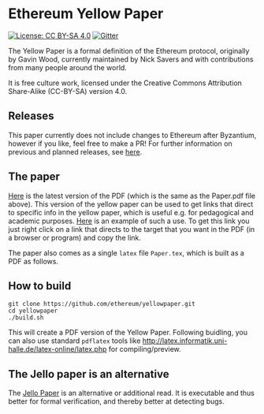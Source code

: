 # Ethereum Yellow Paper

[![License: CC BY-SA 4.0](https://img.shields.io/badge/License-CC%20BY--SA%204.0-lightgrey.svg)](https://creativecommons.org/licenses/by-sa/4.0/)
[![Gitter](https://badges.gitter.im/ethereum/yellowpaper.svg)](https://gitter.im/ethereum/yellowpaper?utm_source=badge&utm_medium=badge&utm_campaign=pr-badge&utm_content=badge)

The Yellow Paper is a formal definition of the Ethereum protocol, originally by Gavin Wood, currently maintained by Nick Savers and with contributions from many people around the world.

It is free culture work, licensed under the Creative Commons Attribution Share-Alike (CC-BY-SA) version 4.0.

## Releases
This paper currently does not include changes to Ethereum after Byzantium, however if you like, feel free to make a PR! For further information on previous and planned releases, see [here](https://github.com/ethereum/wiki/wiki/Releases).

## The paper

[Here](https://github.com/ethereum/yellowpaper/blob/master/Paper.pdf) is the latest version of the PDF (which is the same as the Paper.pdf file above). This version of the yellow paper can be used to get links that direct to specific info in the yellow paper, which is useful e.g. for pedagogical and academic purposes. [Here](
https://github.com/ethereum/yellowpaper/files/1596574/Paper.pdf#blockhash) is an example of such a use. To get this link you just right click on a link that directs to the target that you want in the PDF (in a browser or program) and copy the link.

The paper also comes as a single ``latex`` file ``Paper.tex``, which is built as a PDF as follows.

How to build
---
```
git clone https://github.com/ethereum/yellowpaper.git
cd yellowpaper
./build.sh
```
This will create a PDF version of the Yellow Paper. Following buidling, you can also use standard `pdflatex` tools like http://latex.informatik.uni-halle.de/latex-online/latex.php for compiling/preview. 

## The Jello paper is an alternative

The [Jello Paper](https://thehydra.io/evm/) is an alternative or additional read. It is executable and thus better for formal verification, and thereby better at detecting bugs.
